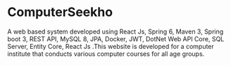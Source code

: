 # ComputerSeekho
A web based system developed using React Js, Spring 6, Maven 3, Spring boot 3, REST API, MySQL 8, JPA, Docker, JWT, DotNet Web API Core, SQL Server, Entity Core, React Js .This website is developed for a computer institute that conducts various computer courses for all age groups.
